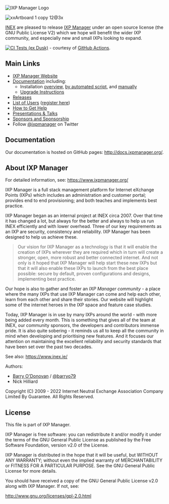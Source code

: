 ![IXP Manager Logo](https://github.com/inex/IXP-Manager/raw/master/public/images/ixp-manager.png)


![xxArtboard 1 copy 12@3x](https://user-images.githubusercontent.com/65795036/184818457-e137ac9a-aa1e-4c1b-a7fb-c24133fe3933.png)

[INEX](https://www.inex.ie/) are pleased to release [IXP Manager](http://www.ixpmanager.org/) under an open source license (the
GNU Public License V2) which we hope will benefit the wider IXP community,
and especially new and small IXPs looking to expand.

[![CI Tests (ex Dusk)](https://github.com/inex/IXP-Manager/actions/workflows/ci-ex-dusk.yml/badge.svg)](https://github.com/inex/IXP-Manager/actions/workflows/ci-ex-dusk.yml)  - courtesy of [GitHub Actions](https://github.com/inex/IXP-Manager/actions/workflows/ci-ex-dusk.yml).

## Main Links

* [IXP Manager Website](https://www.ixpmanager.org)
* [Documentation](https://docs.ixpmanager.org) including:
  * Installation [overview](https://docs.ixpmanager.org/install/), 
    [by automated script](https://docs.ixpmanager.org/install/automated-script/),
    and [manually](https://docs.ixpmanager.org/install/manually/)
  * [Upgrade Instructions](https://docs.ixpmanager.org/install/upgrading/)
* [Releases](https://github.com/inex/IXP-Manager/releases)
* [List of Users](https://www.ixpmanager.org/community/world-map) ([register here](https://www.ixpmanager.org/community/users/submit))
* [How to Get Help](https://www.ixpmanager.org/support)
* [Presentations & Talks](https://www.ixpmanager.org/support/talks)
* [Sponsors and Sponsorship](https://www.ixpmanager.org/sponsors)
* Follow [@ixpmanager](https://twitter.com/ixpmanager) on Twitter

## Documentation

Our documentation is hosted on GitHub pages: http://docs.ixpmanager.org/.

## About IXP Manager

For detailed information, see: https://www.ixpmanager.org/

IXP Manager is a full stack management platform for Internet eXchange Points (IXPs) which includes an administration and customer portal; provides end to end provisioning; and both teaches and implements best practice.

IXP Manager began as an internal project at INEX circa 2007. Over that time it has changed a lot, but always for the better and always to help us run INEX efficiently and with lower overhead. Three of our key requirements as an IXP are security, consistency and reliability. IXP Manager has been designed to help us achieve these.

> Our vision for IXP Manager as a technology is that it will enable the creation of IXPs wherever they are required which in turn will create a stronger, open, more robust and better connected internet. And not only is it hoped that IXP Manager will help start these new IXPs but that it will also enable these IXPs to launch from the best place possible: secure by default, proven configurations and designs, implementing best practice.

Our hope is also to gather and foster an *IXP Manager community* - a place where the many IXPs that use IXP Manager can come and help each other, learn from each other and share their stories. Our website will highlight some of the internet heroes in the IXP space and feature case studies.

Today, IXP Manager is in use by many IXPs around the world - with more being added every month. This is something that gives all of the team at INEX, our community sponsors, the developers and contributors immense pride. It is also quite sobering - it reminds us all to keep all the community in mind when developing and prioritising new features. And it focuses our attention on maintaining the excellent reliability and security standards that have been set over the past two decades. 

See also: https://www.inex.ie/

Authors:

* [Barry O'Donovan](https://www.barryodonovan.com/) / [@barryo79](https://twitter.com/#!/barryo79)
* Nick Hilliard

Copyright (C) 2009 - 2022 Internet Neutral Exchange Association Company Limited By Guarantee.
All Rights Reserved.


 
## License

This file is part of IXP Manager.
 
IXP Manager is free software: you can redistribute it and/or modify it
under the terms of the GNU General Public License as published by the Free
Software Foundation, version v2.0 of the License.

IXP Manager is distributed in the hope that it will be useful, but WITHOUT
ANY WARRANTY; without even the implied warranty of MERCHANTABILITY or
FITNESS FOR A PARTICULAR PURPOSE.  See the GNU General Public License for
more details.
 
You should have received a copy of the GNU General Public License v2.0
along with IXP Manager.  If not, see:
 
http://www.gnu.org/licenses/gpl-2.0.html

